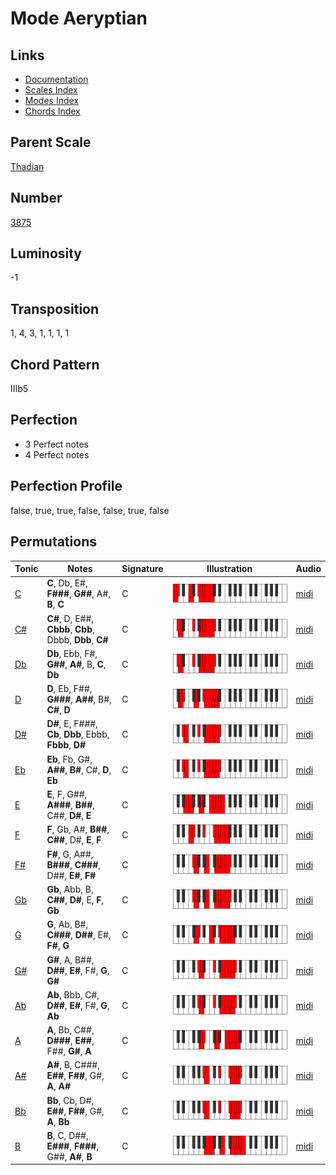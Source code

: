# Mode Aeryptian

## Links

- [Documentation](README.md)
- [Scales Index](Scales.md)
- [Modes Index](Modes.md)
- [Chords Index](Chords.md)

## Parent Scale

[Thadian](ScaleThadian.md)

## Number

[3875](https://ianring.com/musictheory/scales/3875)

## Luminosity

-1

## Transposition

1, 4, 3, 1, 1, 1, 1

## Chord Pattern

IIIb5

## Perfection

- 3 Perfect notes
- 4 Perfect notes

## Perfection Profile

false, true, true, false, false, true, false

## Permutations

| Tonic | Notes | Signature | Illustration | Audio |
|-------|-------|-----------|--------------|-------|
| [C](ModeCNaturalAeryptian.md) | **C**, Db, E#, **F###**, **G##**, A#, **B**, **C** | C | ![CNaturalAeryptian](ModeCNaturalAeryptian.png) | [midi](https://github.com/edipermadi/music/blob/main/docs/ModeCNaturalAeryptian.mid?raw=true) |
| [C#](ModeCSharpAeryptian.md) | **C#**, D, E##, **Cbbb**, **Cbb**, Dbbb, **Dbb**, **C#** | C | ![CSharpAeryptian](ModeCSharpAeryptian.png) | [midi](https://github.com/edipermadi/music/blob/main/docs/ModeCSharpAeryptian.mid?raw=true) |
| [Db](ModeDFlatAeryptian.md) | **Db**, Ebb, F#, **G##**, **A#**, B, **C**, **Db** | C | ![DFlatAeryptian](ModeDFlatAeryptian.png) | [midi](https://github.com/edipermadi/music/blob/main/docs/ModeDFlatAeryptian.mid?raw=true) |
| [D](ModeDNaturalAeryptian.md) | **D**, Eb, F##, **G###**, **A##**, B#, **C#**, **D** | C | ![DNaturalAeryptian](ModeDNaturalAeryptian.png) | [midi](https://github.com/edipermadi/music/blob/main/docs/ModeDNaturalAeryptian.mid?raw=true) |
| [D#](ModeDSharpAeryptian.md) | **D#**, E, F###, **Cb**, **Dbb**, Ebbb, **Fbbb**, **D#** | C | ![DSharpAeryptian](ModeDSharpAeryptian.png) | [midi](https://github.com/edipermadi/music/blob/main/docs/ModeDSharpAeryptian.mid?raw=true) |
| [Eb](ModeEFlatAeryptian.md) | **Eb**, Fb, G#, **A##**, **B#**, C#, **D**, **Eb** | C | ![EFlatAeryptian](ModeEFlatAeryptian.png) | [midi](https://github.com/edipermadi/music/blob/main/docs/ModeEFlatAeryptian.mid?raw=true) |
| [E](ModeENaturalAeryptian.md) | **E**, F, G##, **A###**, **B##**, C##, **D#**, **E** | C | ![ENaturalAeryptian](ModeENaturalAeryptian.png) | [midi](https://github.com/edipermadi/music/blob/main/docs/ModeENaturalAeryptian.mid?raw=true) |
| [F](ModeFNaturalAeryptian.md) | **F**, Gb, A#, **B##**, **C##**, D#, **E**, **F** | C | ![FNaturalAeryptian](ModeFNaturalAeryptian.png) | [midi](https://github.com/edipermadi/music/blob/main/docs/ModeFNaturalAeryptian.mid?raw=true) |
| [F#](ModeFSharpAeryptian.md) | **F#**, G, A##, **B###**, **C###**, D##, **E#**, **F#** | C | ![FSharpAeryptian](ModeFSharpAeryptian.png) | [midi](https://github.com/edipermadi/music/blob/main/docs/ModeFSharpAeryptian.mid?raw=true) |
| [Gb](ModeGFlatAeryptian.md) | **Gb**, Abb, B, **C##**, **D#**, E, **F**, **Gb** | C | ![GFlatAeryptian](ModeGFlatAeryptian.png) | [midi](https://github.com/edipermadi/music/blob/main/docs/ModeGFlatAeryptian.mid?raw=true) |
| [G](ModeGNaturalAeryptian.md) | **G**, Ab, B#, **C###**, **D##**, E#, **F#**, **G** | C | ![GNaturalAeryptian](ModeGNaturalAeryptian.png) | [midi](https://github.com/edipermadi/music/blob/main/docs/ModeGNaturalAeryptian.mid?raw=true) |
| [G#](ModeGSharpAeryptian.md) | **G#**, A, B##, **D##**, **E#**, F#, **G**, **G#** | C | ![GSharpAeryptian](ModeGSharpAeryptian.png) | [midi](https://github.com/edipermadi/music/blob/main/docs/ModeGSharpAeryptian.mid?raw=true) |
| [Ab](ModeAFlatAeryptian.md) | **Ab**, Bbb, C#, **D##**, **E#**, F#, **G**, **Ab** | C | ![AFlatAeryptian](ModeAFlatAeryptian.png) | [midi](https://github.com/edipermadi/music/blob/main/docs/ModeAFlatAeryptian.mid?raw=true) |
| [A](ModeANaturalAeryptian.md) | **A**, Bb, C##, **D###**, **E##**, F##, **G#**, **A** | C | ![ANaturalAeryptian](ModeANaturalAeryptian.png) | [midi](https://github.com/edipermadi/music/blob/main/docs/ModeANaturalAeryptian.mid?raw=true) |
| [A#](ModeASharpAeryptian.md) | **A#**, B, C###, **E##**, **F##**, G#, **A**, **A#** | C | ![ASharpAeryptian](ModeASharpAeryptian.png) | [midi](https://github.com/edipermadi/music/blob/main/docs/ModeASharpAeryptian.mid?raw=true) |
| [Bb](ModeBFlatAeryptian.md) | **Bb**, Cb, D#, **E##**, **F##**, G#, **A**, **Bb** | C | ![BFlatAeryptian](ModeBFlatAeryptian.png) | [midi](https://github.com/edipermadi/music/blob/main/docs/ModeBFlatAeryptian.mid?raw=true) |
| [B](ModeBNaturalAeryptian.md) | **B**, C, D##, **E###**, **F###**, G##, **A#**, **B** | C | ![BNaturalAeryptian](ModeBNaturalAeryptian.png) | [midi](https://github.com/edipermadi/music/blob/main/docs/ModeBNaturalAeryptian.mid?raw=true) |
